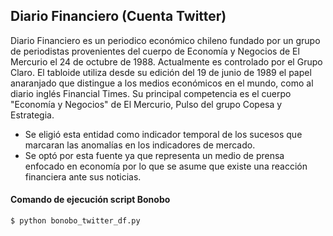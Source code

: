 ## Diario Financiero (Cuenta Twitter)

Diario Financiero es un periodico económico chileno fundado por un grupo de periodistas provenientes del cuerpo de Economía y Negocios de El Mercurio el 24 de octubre de 1988. Actualmente es controlado por el Grupo Claro. El tabloide utiliza desde su edición del 19 de junio de 1989 el papel anaranjado que distingue a los medios económicos en el mundo, como al diario inglés Financial Times. Su principal competencia es el cuerpo "Economía y Negocios" de El Mercurio, Pulso del grupo Copesa y Estrategia.

* Se eligió esta entidad como indicador temporal de los sucesos que marcaran las anomalías en los indicadores de mercado.
* Se optó por esta fuente ya que representa un medio de prensa enfocado en economía por lo que se asume que existe una reacción financiera ante sus noticias.


#### Comando de ejecución script Bonobo

```
$ python bonobo_twitter_df.py
```
